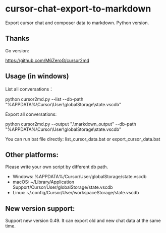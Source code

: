 # cursor-chat-export-to-markdown
Export cursor chat and composer data to markdown. Python version.

## Thanks

Go version:

https://github.com/M6ZeroG/cursor2md

## Usage (in windows)

List all conversations：

python cursor2md.py --list --db-path "%APPDATA%\Cursor\User\globalStorage\state.vscdb"

Export all conversations:

python cursor2md.py --output ".\markdown_output" --db-path "%APPDATA%\Cursor\User\globalStorage\state.vscdb"

You can run bat file directly: list_cursor_data.bat or export_cursor_data.bat

## Other platforms:

Please write your own script by different db path.

* Windows: %APPDATA%/Cursor/User/globalStorage/state.vscdb
* macOS: ~/Library/Application Support/Cursor/User/globalStorage/state.vscdb
* Linux: ~/.config/Cursor/User/workspaceStorage/state.vscdb

## New version support:

Support new version 0.49. It can export old and new chat data at the same time.
